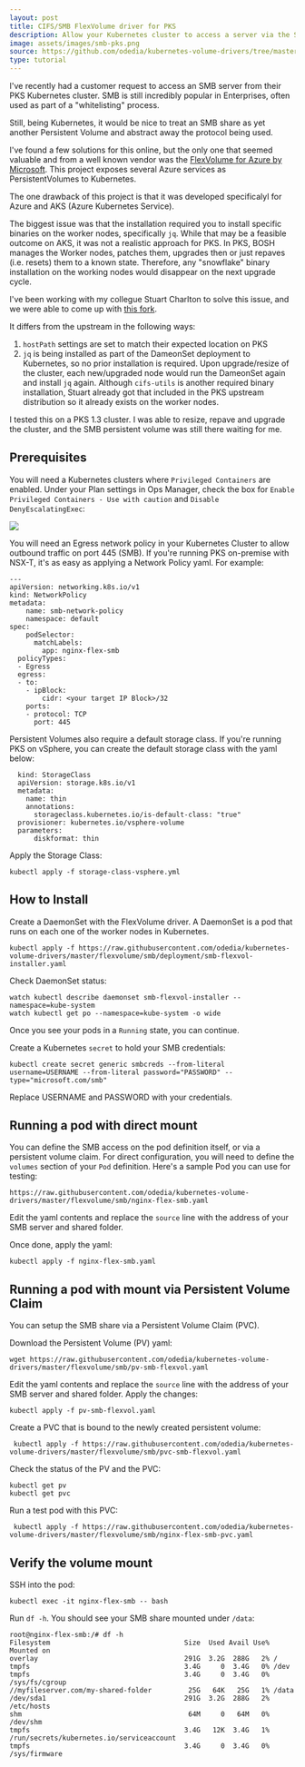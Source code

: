 ```yaml
---
layout: post
title: CIFS/SMB FlexVolume driver for PKS
description: Allow your Kubernetes cluster to access a server via the SMB protocol using Kubernetes Persistent Volumes
image: assets/images/smb-pks.png
source: https://github.com/odedia/kubernetes-volume-drivers/tree/master/flexvolume/smb
type: tutorial
---
```


I've recently had a customer request to access an SMB server from their PKS Kubernetes cluster. SMB is still incredibly popular in Enterprises, often used as part of a "whitelisting" process.

Still, being Kubernetes, it would be nice to treat an SMB share as yet another Persistent Volume and abstract away the protocol being used.

I've found a few solutions for this online, but the only one that seemed valuable and from a well known vendor was the [FlexVolume for Azure by Microsoft](https://github.com/Azure/kubernetes-volume-drivers). This project exposes several Azure services as PersistentVolumes to Kubernetes.

The one drawback of this project is that it was developed specificalyl for Azure and AKS (Azure Kubernetes Service).

The biggest issue was that the installation required you to install specific binaries on the worker nodes, specifically `jq`. While that may be a feasible outcome on AKS, it was not a realistic approach for PKS. In PKS, BOSH manages the Worker nodes, patches them, upgrades then or just repaves (i.e. resets) them to a known state. Therefore, any "snowflake" binary installation on the working nodes would disappear on the next upgrade cycle.

I've been working with my collegue Stuart Charlton to solve this issue, and we were able to come up with [this fork](https://github.com/odedia/kubernetes-volume-drivers/tree/master/flexvolume/smb).

It differs from the upstream in the following ways:

1. `hostPath` settings are set to match their expected location on PKS
2. `jq` is being installed as part of the DameonSet deployment to Kubernetes, so no prior installation is required. Upon upgrade/resize of the cluster, each new/upgraded node would run the DameonSet again and install `jq` again. Although `cifs-utils` is another required binary installation, Stuart already got that included in the PKS upstream distribution so it already exists on the worker nodes.

I tested this on a PKS 1.3 cluster. I was able to resize, repave and upgrade the cluster, and the SMB persistent volume was still there waiting for me.

## Prerequisites
You will need a Kubernetes clusters where `Privileged Containers` are enabled. Under your Plan settings in Ops Manager, check the box for `Enable Privileged Containers - Use with caution` and `Disable DenyEscalatingExec`:

![]({{page.base_url}}/assets/images/privileged-containers.png)

You will need an Egress network policy in your Kubernetes Cluster to allow outbound traffic on port 445 (SMB). If you're running PKS on-premise with NSX-T, it's as easy as applying a Network Policy yaml. For example:

```
---
apiVersion: networking.k8s.io/v1
kind: NetworkPolicy
metadata:
    name: smb-network-policy
    namespace: default
spec:
    podSelector:
      matchLabels:
        app: nginx-flex-smb
  policyTypes:
  - Egress
  egress:
  - to:
    - ipBlock:
        cidr: <your target IP Block>/32
    ports:
    - protocol: TCP
      port: 445

```

Persistent Volumes also require a default storage class. If you're running PKS on vSphere, you can create the default storage class with the yaml below:

```
  kind: StorageClass
  apiVersion: storage.k8s.io/v1
  metadata:
    name: thin
    annotations:
      storageclass.kubernetes.io/is-default-class: "true"
  provisioner: kubernetes.io/vsphere-volume
  parameters:
      diskformat: thin

```

Apply the Storage Class:

```
kubectl apply -f storage-class-vsphere.yml
```

## How to Install

Create a DaemonSet with the FlexVolume driver. A DaemonSet is a pod that runs on each one of the worker nodes in Kubernetes.

```
kubectl apply -f https://raw.githubusercontent.com/odedia/kubernetes-volume-drivers/master/flexvolume/smb/deployment/smb-flexvol-installer.yaml
```

Check DaemonSet status:

```
watch kubectl describe daemonset smb-flexvol-installer --namespace=kube-system
watch kubectl get po --namespace=kube-system -o wide
```
Once you see your pods in a `Running` state, you can continue.

Create a Kubernetes `secret` to hold your SMB credentials:

```
kubectl create secret generic smbcreds --from-literal username=USERNAME --from-literal password="PASSWORD" --type="microsoft.com/smb"
```
Replace USERNAME and PASSWORD with your credentials.

## Running a pod with direct mount

You can define the SMB access on the pod definition itself, or via a persistent volume claim. For direct configuration, you will need to define the `volumes` section of your `Pod` definition. Here's  a sample Pod you can use for testing:

```
https://raw.githubusercontent.com/odedia/kubernetes-volume-drivers/master/flexvolume/smb/nginx-flex-smb.yaml
```

Edit the yaml contents and replace the `source` line with the address of your SMB server and shared folder.

Once done, apply the yaml:

```
kubectl apply -f nginx-flex-smb.yaml
```

## Running a pod with mount via Persistent Volume Claim

You can setup the SMB share via a Persistent Volume Claim (PVC). 

Download the Persistent Volume (PV) yaml:

```
wget https://raw.githubusercontent.com/odedia/kubernetes-volume-drivers/master/flexvolume/smb/pv-smb-flexvol.yaml
```

Edit the yaml contents and replace the `source` line with the address of your SMB server and shared folder. Apply the changes:

```
kubectl apply -f pv-smb-flexvol.yaml
```

Create a PVC that is bound to the newly created persistent volume:
```
 kubectl apply -f https://raw.githubusercontent.com/odedia/kubernetes-volume-drivers/master/flexvolume/smb/pvc-smb-flexvol.yaml
```

Check the status of the PV and the PVC:

```
kubectl get pv
kubectl get pvc
```

Run a test pod with this PVC:

```
 kubectl apply -f https://raw.githubusercontent.com/odedia/kubernetes-volume-drivers/master/flexvolume/smb/nginx-flex-smb-pvc.yaml
```

## Verify the volume mount

SSH into the pod:

```
kubectl exec -it nginx-flex-smb -- bash
```

Run `df -h`. You should see your SMB share mounted under `/data`:

```
root@nginx-flex-smb:/# df -h
Filesystem                                 Size  Used Avail Use% Mounted on
overlay                                    291G  3.2G  288G   2% /
tmpfs                                      3.4G     0  3.4G   0% /dev
tmpfs                                      3.4G     0  3.4G   0% /sys/fs/cgroup
//myfileserver.com/my-shared-folder   		25G   64K   25G   1% /data
/dev/sda1                                  291G  3.2G  288G   2% /etc/hosts
shm                                         64M     0   64M   0% /dev/shm
tmpfs                                      3.4G   12K  3.4G   1% /run/secrets/kubernetes.io/serviceaccount
tmpfs                                      3.4G     0  3.4G   0% /sys/firmware
```



